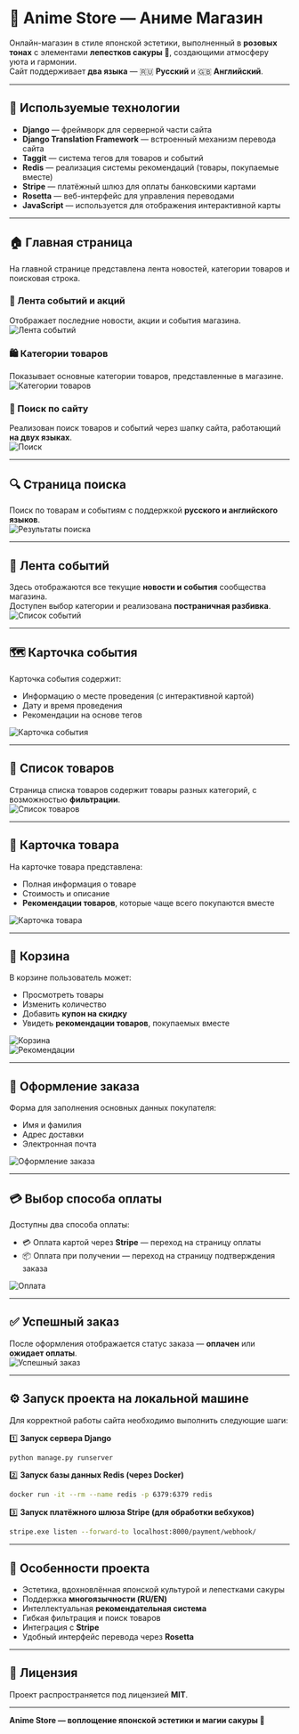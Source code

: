 # 🌸 Anime Store — Аниме Магазин

Онлайн-магазин в стиле японской эстетики, выполненный в **розовых тонах** с элементами **лепестков сакуры 🌸**, создающими атмосферу уюта и гармонии.  
Сайт поддерживает **два языка** — 🇷🇺 **Русский** и 🇬🇧 **Английский**.

---

## 🧩 Используемые технологии

- **Django** — фреймворк для серверной части сайта  
- **Django Translation Framework** — встроенный механизм перевода сайта  
- **Taggit** — система тегов для товаров и событий  
- **Redis** — реализация системы рекомендаций (товары, покупаемые вместе)  
- **Stripe** — платёжный шлюз для оплаты банковскими картами  
- **Rosetta** — веб-интерфейс для управления переводами  
- **JavaScript** — используется для отображения интерактивной карты  

---

## 🏠 Главная страница

На главной странице представлена лента новостей, категории товаров и поисковая строка.

### 🎉 Лента событий и акций
Отображает последние новости, акции и события магазина.  
![Лента событий](pictures/events-ruller.png)

### 🛍️ Категории товаров
Показывает основные категории товаров, представленные в магазине.  
![Категории товаров](pictures/MaingPageCategory.png)

### 🔎 Поиск по сайту
Реализован поиск товаров и событий через шапку сайта, работающий **на двух языках**.  
![Поиск](pictures/mainPageSearch.png)

---

## 🔍 Страница поиска

Поиск по товарам и событиям с поддержкой **русского и английского языков**.  
![Результаты поиска](pictures/search_list.png)

---

## 📰 Лента событий

Здесь отображаются все текущие **новости и события** сообщества магазина.  
Доступен выбор категории и реализована **постраничная разбивка**.  
![Список событий](pictures/eventsList.png)

---

## 🗺️ Карточка события

Карточка события содержит:
- Информацию о месте проведения (с интерактивной картой)  
- Дату и время проведения  
- Рекомендации на основе тегов  

![Карточка события](pictures/eventCard1.png)

---

## 🛒 Список товаров

Страница списка товаров содержит товары разных категорий, с возможностью **фильтрации**.  
![Список товаров](pictures/productList.png)

---

## 💎 Карточка товара

На карточке товара представлена:
- Полная информация о товаре  
- Стоимость и описание  
- **Рекомендации товаров**, которые чаще всего покупаются вместе  

![Карточка товара](pictures/productCard1.png)

---

## 🧺 Корзина

В корзине пользователь может:
- Просмотреть товары  
- Изменить количество  
- Добавить **купон на скидку**  
- Увидеть **рекомендации товаров**, покупаемых вместе  

![Корзина](pictures/cart.png)  
![Рекомендации](pictures/cartRecommends.png)

---

## 📝 Оформление заказа

Форма для заполнения основных данных покупателя:
- Имя и фамилия  
- Адрес доставки  
- Электронная почта  

![Оформление заказа](pictures/orderCreate.png)

---

## 💳 Выбор способа оплаты

Доступны два способа оплаты:
- 💳 Оплата картой через **Stripe** — переход на страницу оплаты  
- 📦 Оплата при получении — переход на страницу подтверждения заказа  

![Оплата](pictures/orderPayment.png)

---

## ✅ Успешный заказ

После оформления отображается статус заказа — **оплачен** или **ожидает оплаты**.  
![Успешный заказ](pictures/OrderComplet.png)

---

## ⚙️ Запуск проекта на локальной машине

Для корректной работы сайта необходимо выполнить следующие шаги:

1️⃣ **Запуск сервера Django**  
```bash
python manage.py runserver
```

2️⃣ **Запуск базы данных Redis (через Docker)**  
```bash
docker run -it --rm --name redis -p 6379:6379 redis
```

3️⃣ **Запуск платёжного шлюза Stripe (для обработки вебхуков)**  
```bash
stripe.exe listen --forward-to localhost:8000/payment/webhook/
```

---

## 🌸 Особенности проекта

- Эстетика, вдохновлённая японской культурой и лепестками сакуры  
- Поддержка **многоязычности (RU/EN)**  
- Интеллектуальная **рекомендательная система**  
- Гибкая фильтрация и поиск товаров  
- Интеграция с **Stripe**  
- Удобный интерфейс перевода через **Rosetta**

---

## 📜 Лицензия

Проект распространяется под лицензией **MIT**.

---

**Anime Store — воплощение японской эстетики и магии сакуры 🌸**
